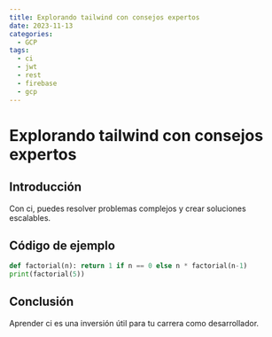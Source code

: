 ```yaml
---
title: Explorando tailwind con consejos expertos
date: 2023-11-13
categories:
  - GCP
tags:
  - ci
  - jwt
  - rest
  - firebase
  - gcp
---
```


# Explorando tailwind con consejos expertos

## Introducción

Con ci, puedes resolver problemas complejos y crear soluciones escalables.

## Código de ejemplo

```python
def factorial(n): return 1 if n == 0 else n * factorial(n-1)
print(factorial(5))
```

## Conclusión

Aprender ci es una inversión útil para tu carrera como desarrollador.